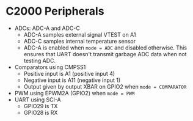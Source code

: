 # C2000 Peripherals 

- ADCs: ADC-A and ADC-C 
  - ADC-A samples external signal VTEST on A1 
  - ADC-C samples internal temperature sensor 
  - ADC-A is enabled when `mode = ADC` and disabled otherwise. This ensures that UART doesn't transmit garbage ADC data when not testing ADC. 
- Comparators using CMPSS1 
  - Positive input is A1 (positive input 4) 
  - Negative input is A11 (negative input 1)
  - Output given by output XBAR on GPIO2 when `mode = COMPARATOR`
- PWM using EPWM2A (GPIO2) when `mode = PWM`
- UART using SCI-A 
  - GPIO29 is TX
  - GPIO28 is RX